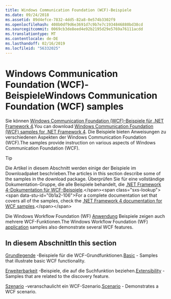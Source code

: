 ```yaml
---
title: Windows Communication Foundation (WCF)-Beispiele
ms.date: 09/24/2018
ms.assetid: 89d4efce-7832-4dd5-82a8-0e574b3302f9
ms.openlocfilehash: 408b0df9d6e3691d7c9b7e7c1934846880bd38cd
ms.sourcegitcommit: 0069cb3de8eed4e92b2195d29e5769a76111acdd
ms.translationtype: MT
ms.contentlocale: de-DE
ms.lasthandoff: 02/16/2019
ms.locfileid: "56332025"
---
```

# <a name="windows-communication-foundation-wcf-samples"></a><span data-ttu-id="0b1a2-102">Windows Communication Foundation (WCF)-Beispiele</span><span class="sxs-lookup"><span data-stu-id="0b1a2-102">Windows Communication Foundation (WCF) samples</span></span>

<span data-ttu-id="0b1a2-103">Sie können [Windows Communication Foundation (WCF)-Beispiele für .NET Framework 4](https://go.microsoft.com/fwlink/?LinkId=150780).</span><span class="sxs-lookup"><span data-stu-id="0b1a2-103">You can download [Windows Communication Foundation (WCF) samples for .NET Framework 4](https://go.microsoft.com/fwlink/?LinkId=150780).</span></span> <span data-ttu-id="0b1a2-104">Die Beispiele bieten Anweisungen zu verschiedenen Aspekten der Windows Communication Foundation (WCF).</span><span class="sxs-lookup"><span data-stu-id="0b1a2-104">The samples provide instruction on various aspects of Windows Communication Foundation (WCF).</span></span>
  
> [!TIP]
> <span data-ttu-id="0b1a2-105">Die Artikel in diesem Abschnitt werden einige der Beispiele im Downloadpaket beschrieben.</span><span class="sxs-lookup"><span data-stu-id="0b1a2-105">The articles in this section describe some of the samples in the download package.</span></span> <span data-ttu-id="0b1a2-106">Überprüfen Sie für eine vollständige Dokumentation-Gruppe, die alle Beispiele behandelt, die [.NET Framework 4-Dokumentation für WCF-Beispiele](https://docs.microsoft.com/previous-versions/dotnet/netframework-4.0/dd483346(v%3dvs.100)).</span><span class="sxs-lookup"><span data-stu-id="0b1a2-106">For a complete documentation set that covers all of the samples, check the [.NET Framework 4 documentation for WCF samples](https://docs.microsoft.com/previous-versions/dotnet/netframework-4.0/dd483346(v%3dvs.100)).</span></span>

<span data-ttu-id="0b1a2-107">Die Windows Workflow Foundation (WF) [Anwendung](../../windows-workflow-foundation/samples/application.md) Beispiele zeigen auch mehrere WCF-Funktionen.</span><span class="sxs-lookup"><span data-stu-id="0b1a2-107">The Windows Workflow Foundation (WF) [application](../../windows-workflow-foundation/samples/application.md) samples also demonstrate several WCF features.</span></span>
  
## <a name="in-this-section"></a><span data-ttu-id="0b1a2-108">In diesem Abschnitt</span><span class="sxs-lookup"><span data-stu-id="0b1a2-108">In this section</span></span>  

<span data-ttu-id="0b1a2-109">[Grundlegende](basic.md) -Beispiele für die WCF-Grundfunktionen.</span><span class="sxs-lookup"><span data-stu-id="0b1a2-109">[Basic](basic.md) - Samples that illustrate basic WCF functionality.</span></span>  

<span data-ttu-id="0b1a2-110">[Erweiterbarkeit](extensibility.md) -Beispiele, die auf die Suchfunktion beziehen.</span><span class="sxs-lookup"><span data-stu-id="0b1a2-110">[Extensibility](extensibility.md) - Samples that are related to the discovery feature.</span></span>  

<span data-ttu-id="0b1a2-111">[Szenario](scenario.md) -veranschaulicht ein WCF-Szenario.</span><span class="sxs-lookup"><span data-stu-id="0b1a2-111">[Scenario](scenario.md) - Demonstrates a WCF scenario.</span></span>
